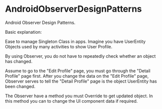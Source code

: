 # AndroidObserverDesignPatterns
Android Observer Design Patterns.

Basic explanation:

Ease to manage Singleton Class in apps.
Imagine you have UserEntity Objects used by many activities to show User Profile.

By using Observer, you do not have to repeatedly check whether an object has changed.

Assume to go to the "Edit Profile" page, you must go through the "Detail Profile" page first.
After you change the data on the "Edit Profile" page, Observer serves to tell the "Detail Profile" page is the object UserEntity has been changed.

The Observer have a method you must Override to get updated object.
In this method you can to change the UI component data if required.
